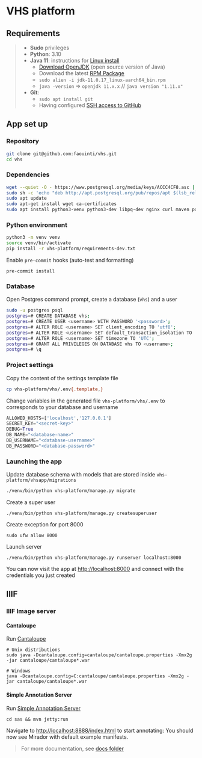 # VHS platform

## Requirements

> - **Sudo** privileges
> - **Python**: 3.10
> - **Java 11**: instructions for [Linux install](https://docs.oracle.com/en/java/javase/11/install/installation-jdk-linux-platforms.html#GUID-737A84E4-2EFF-4D38-8E60-3E29D1B884B8)
>     - [Download OpenJDK](https://jdk.java.net/11/) (open source version of Java)
>     - Download the latest [RPM Package](https://www.oracle.com/java/technologies/downloads/#java11)
>     - `sudo alien -i jdk-11.0.17_linux-aarch64_bin.rpm`
>     - `java -version` => `openjdk 11.x.x` // `java version "1.11.x"`
> - **Git**:
>     - `sudo apt install git`
>     - Having configured [SSH access to GitHub](https://docs.github.com/en/authentication/connecting-to-github-with-ssh)

## App set up

### Repository

```bash
git clone git@github.com:faouinti/vhs.git
cd vhs
```

### Dependencies

```bash
wget --quiet -O - https://www.postgresql.org/media/keys/ACCC4CF8.asc | sudo apt-key add -
sudo sh -c 'echo "deb http://apt.postgresql.org/pub/repos/apt $(lsb_release -cs)-pgdg main" > /etc/apt/sources.list.d/pgdg.list'
sudo apt update
sudo apt-get install wget ca-certificates
sudo apt install python3-venv python3-dev libpq-dev nginx curl maven postgresql
```

### Python environment

```bash
python3 -m venv venv
source venv/bin/activate
pip install -r vhs-platform/requirements-dev.txt
```

Enable `pre-commit` hooks (auto-test and formatting)

```shell
pre-commit install
```

### Database

Open Postgres command prompt, create a database (`vhs`) and a user

```bash
sudo -u postgres psql
postgres=# CREATE DATABASE vhs;
postgres=# CREATE USER <username> WITH PASSWORD '<password>';
postgres=# ALTER ROLE <username> SET client_encoding TO 'utf8';
postgres=# ALTER ROLE <username> SET default_transaction_isolation TO 'read committed';
postgres=# ALTER ROLE <username> SET timezone TO 'UTC';
postgres=# GRANT ALL PRIVILEGES ON DATABASE vhs TO <username>;
postgres=# \q
```

[//]: # (#### [pgAdmin]&#40;https://www.pgadmin.org&#41; &#40;GUI for PostgreSQL&#41;)
[//]: # ()
[//]: # (Provide email address and password. You should now access the interface )

### Project settings

Copy the content of the settings template file

```bash
cp vhs-platform/vhs/.env{.template,}
```

Change variables in the generated file `vhs-platform/vhs/.env` to corresponds to your database and username

```python
ALLOWED_HOSTS=['localhost','127.0.0.1']
SECRET_KEY="<secret-key>"
DEBUG=True
DB_NAME="<database-name>"
DB_USERNAME="<database-username>"
DB_PASSWORD="<database-password>"
```

### Launching the app

Update database schema with models that are stored inside `vhs-platform/vhsapp/migrations`
```bash
./venv/bin/python vhs-platform/manage.py migrate
```

Create a super user
```shell
./venv/bin/python vhs-platform/manage.py createsuperuser
```

Create exception for port 8000
```shell
sudo ufw allow 8000
```

Launch server
```shell
./venv/bin/python vhs-platform/manage.py runserver localhost:8000
```

You can now visit the app at [http://localhost:8000](http://localhost:8000) and connect with the credentials you just created

## IIIF

### IIIF Image server

#### Cantaloupe
Run [Cantaloupe](https://cantaloupe-project.github.io/)
```shell
# Unix distributions
sudo java -Dcantaloupe.config=cantaloupe/cantaloupe.properties -Xmx2g -jar cantaloupe/cantaloupe*.war

# Windows
java -Dcantaloupe.config=C:cantaloupe/cantaloupe.properties -Xmx2g -jar cantaloupe/cantaloupe*.war
```

[//]: # (If `Exception in thread "main" java.io.IOException: Failed to bind to /0.0.0.0:80`)
[//]: # (`Caused by: java.net.BindException: Address already in use`)
[//]: # (```shell)
[//]: # (sudo lsof -i :80)
[//]: # (sudo kill <pid1> <pid2> ...)
[//]: # (```)

#### Simple Annotation Server
Run [Simple Annotation Server](https://github.com/glenrobson/SimpleAnnotationServer)
```shell
cd sas && mvn jetty:run
```

Navigate to [http://localhost:8888/index.html](http://localhost:8888/index.html) to start annotating:
You should now see Mirador with default example manifests.

> For more documentation, see [docs folder](https://github.com/faouinti/vhs/tree/main/docs)
